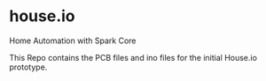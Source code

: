 # house.io
Home Automation with Spark Core

This Repo contains the PCB files and ino files for the initial House.io prototype.

[logo]: https://raw.githubusercontent.com/robertcedwards/house.io/master/img/houseio.jpg "House.io PCB Boards"
